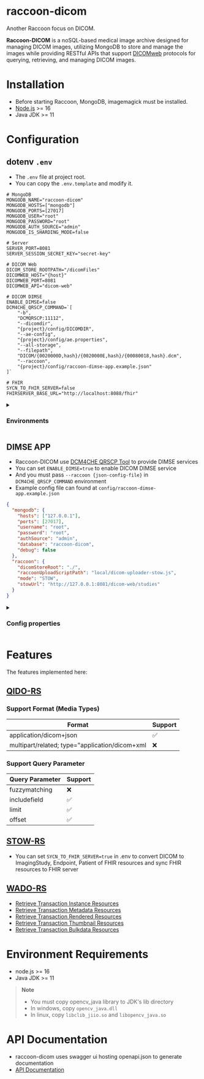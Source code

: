 # raccoon-dicom
Another Raccoon focus on DICOM.

**Raccoon-DICOM** is a noSQL-based medical image archive designed for managing DICOM images, utilizing MongoDB to store and manage the images while providing RESTful APIs that support [DICOMweb](https://www.dicomstandard.org/dicomweb/") protocols for querying, retrieving, and managing DICOM images.

# Installation
* Before starting Raccoon, MongoDB, imagemagick must be installed.
* [Node.js](https://nodejs.org/en/download/) >= 16
* Java JDK >= 11

# Configuration
## dotenv `.env`
- The `.env` file at project root.
- You can copy the `.env.template` and modify it.

```dotenv
# MongoDB
MONGODB_NAME="raccoon-dicom"
MONGODB_HOSTS=["mongodb"]
MONGODB_PORTS=[27017]
MONGODB_USER="root"
MONGODB_PASSWORD="root"
MONGODB_AUTH_SOURCE="admin"
MONGODB_IS_SHARDING_MODE=false

# Server
SERVER_PORT=8081
SERVER_SESSION_SECRET_KEY="secret-key"

# DICOM Web
DICOM_STORE_ROOTPATH="/dicomFiles"
DICOMWEB_HOST="{host}"
DICOMWEB_PORT=8081
DICOMWEB_API="dicom-web"

# DICOM DIMSE
ENABLE_DIMSE=false
DCM4CHE_QRSCP_COMMAND=`[
    "-b",
    "DCMQRSCP:11112",
    "--dicomdir",
    "{project}/config/DICOMDIR",
    "--ae-config",
    "{project}/config/ae.properties",
    "--all-storage",
    "--filepath",
    "DICOM/{0020000D,hash}/{0020000E,hash}/{00080018,hash}.dcm",
    "--raccoon",
    "{project}/config/raccoon-dimse-app.example.json"
]`

# FHIR
SYCN_TO_FHIR_SERVER=false
FHIRSERVER_BASE_URL="http://localhost:8088/fhir"

```

<details>
 <summary><h3>Environments</h3></summary>


| Field Name | Type of Value | Description |
| --- | --- | --- |
| #MongoDB | |
| MONGODB_NAME | string | The name of the MongoDB database. |
| MONGODB_HOSTS | array of strings | A list of hostnames or IP addresses where the MongoDB server is running. |
| MONGODB_PORTS | array of numbers | A list of port numbers corresponding to the MongoDB servers specified in MONGODB_HOSTS. |
| MONGODB_USER | string | The username to use when connecting to the MongoDB server. |
| MONGODB_PASSWORD | string | The password to use when connecting to the MongoDB server. |
| MONGODB_AUTH_SOURCE | string | The name of the MongoDB database to authenticate against. |
| MONGODB_IS_SHARDING_MODE | boolean | A flag indicating whether or not the MongoDB instance is running in sharding mode. |
|#Server | |
| SERVER_PORT | number | The port number on which the server will run.
| SERVER_SESSION_SECRET_KEY | string | The secret key to use for session management.
| #DICOMweb | |
| DICOM_STORE_ROOTPATH | string | The root directory where DICOM files will be stored.
| DICOMWEB_HOST | string | The hostname of the DICOM Web server. Which use to combine 00081190 (Retrieve URL)
| DICOMWEB_PORT | number | The port number on which the DICOM Web server will run. Which use to combine 00081190 (Retrieve URL)
| #DIMSE | |
| ENABLE_DIMSE | boolean | A flag indicating whether or not the DICOM DIMSE service should be enabled.
| DCM4CHE_QRSCP_COMMAND | string | The command to start the DCM4CHE QRSCP service. Please see [dcm4che-tool-dcmqrscp](https://github.com/dcm4che/dcm4che/blob/master/dcm4che-tool/dcm4che-tool-dcmqrscp/README.md), and you must pass `--raccoon {json-config-file}` to allow DCM4CHE QRSCP communicate with raccoon. DIMSE config of racoon please see <a href="#configuration">Configuration</a>


</details>

## DIMSE APP
- Raccoon-DICOM use [DCM4CHE QRSCP Tool](https://github.com/dcm4che/dcm4che/blob/master/dcm4che-tool/dcm4che-tool-dcmqrscp/README.md) to provide DIMSE services
- You can set `ENABLE_DIMSE=true` to enable DICOM DIMSE service
- And you must pass `--raccoon {json-config-file}` in `DCM4CHE_QRSCP_COMMAND` environment
- Example config file can found at `config/raccoon-dimse-app.example.json`

```json
{
  "mongodb": {
    "hosts": ["127.0.0.1"],
    "ports": [27017],
    "username": "root",
    "password": "root",
    "authSource": "admin",
    "database": "raccoon-dicom",
    "debug": false
  },
  "raccoon": {
    "dicomStoreRoot": "./",
    "raccoonUploadScriptPath": "local/dicom-uploader-stow.js",
    "mode": "STOW",
    "stowUrl": "http://127.0.0.1:8081/dicom-web/studies"
  }
}
```

<details>
    <summary><h3>Config properties</h3></summary>

🚧 WIP
</details>

# Features
The features implemented here:
## [QIDO-RS](https://dicom.nema.org/medical/dicom/current/output/html/part18.html#sect_10.6)
### Support Format (Media Types)

Format | Support |
---------|----------|
 application/dicom+json | ✅ | 
 multipart/related; type="application/dicom+xml | ❌ |

### Support Query Parameter

Query Parameter | Support |
---------|----------|
 fuzzymatching | ❌ |
 includefield | ✅ |
 limit | ✅ |
 offset | ✅ |


## [STOW-RS](https://dicom.nema.org/medical/dicom/current/output/html/part18.html#sect_10.5)
- You can set `SYCN_TO_FHIR_SERVER=true` in .env to convert DICOM to ImagingStudy, Endpoint, Patient of FHIR resources and sync FHIR resources to FHIR server
## [WADO-RS](https://dicom.nema.org/medical/dicom/current/output/html/part18.html#sect_10.4.1.1.1)
- [Retrieve Transaction Instance Resources](https://dicom.nema.org/medical/dicom/current/output/html/part18.html#table_10.4.1-1)
- [Retrieve Transaction Metadata Resources](https://dicom.nema.org/medical/dicom/current/output/html/part18.html#table_10.4.1-2)
- [Retrieve Transaction Rendered Resources](https://dicom.nema.org/medical/dicom/current/output/html/part18.html#table_10.4.1-3)
- [Retrieve Transaction Thumbnail Resources](https://dicom.nema.org/medical/dicom/current/output/html/part18.html#table_10.4.1-4)
- [Retrieve Transaction Bulkdata Resources](https://dicom.nema.org/medical/dicom/current/output/html/part18.html#table_10.4.1.5-1)

# Environment Requirements
- node.js >= 16
- Java JDK >= 11

> **Note**
> - You must copy opencv_java library to JDK's lib directory
> - In windows, copy `opencv_java.dll`
> - In linux, copy `libclib_jiio.so` and `libopencv_java.so`

# API Documentation
- raccoon-dicom uses swagger ui hosting openapi.json to generate documentation
- [API Documentation](https://chinlinlee.github.io/raccoon-dicom/)




